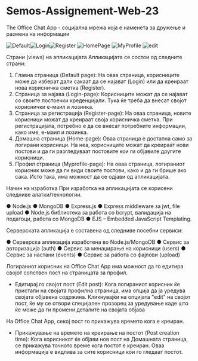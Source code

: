 # Semos-Assignement-Web-23
The Office Chat App  - социјална мрежа која е наменета за дружење и размена на информации

![Default](https://github.com/DancheBacheva/Semos-Assignement-Web-23/assets/128419533/972b7877-8782-48c5-aa91-b3e38edf76aa)![Login](https://github.com/DancheBacheva/Semos-Assignement-Web-23/assets/128419533/7e26426c-e2ea-49e2-bbe7-8f8cf3225e7a)![Register](https://github.com/DancheBacheva/Semos-Assignement-Web-23/assets/128419533/050ff874-f493-45cc-b352-e000912801d2)
![HomePage](https://github.com/DancheBacheva/Semos-Assignement-Web-23/assets/128419533/b8164f29-b7b2-4b18-ae78-092e4f10b719)
![MyProfile](https://github.com/DancheBacheva/Semos-Assignement-Web-23/assets/128419533/bfe0ceed-bf4f-49f2-8825-9b311d5facc2)
![edit](https://github.com/DancheBacheva/Semos-Assignement-Web-23/assets/128419533/98d8a4f6-a37a-4b8c-89e0-faf9b2a3fec3)

Страни (views) на апликацијата
Апликацијата се состои од следните страни:

1. Главна страница (Default page): На оваа страница, корисниците може да изберат дали сакаат да се најават (Login) или да креираат нова корисничка сметка (Register).
2. Страница за најава (Login-page): Корисниците можат да се најават со своите постоечки креденцијали. Тука ќе треба да внесат својот кориснички е-маил и лозинка.
3. Страница за регистрација (Register-page): На оваа страница, новите корисници можат да креираат своја корисничка сметка. При регистрацијата, потребно е да се внесат потребните информации, како име, е-маил и лозинка.
4. Домашна страница (Home-page): Оваа страница е достапна само за логирани корисници. На неа, корисниците можат да креираат нови постови и да ги разгледуваат постовите кои ги објавиле другите корисници.
5. Профил страница (Myprofile-page): На оваа страница, логираниот корисник може да ги види своите постови, како и да ги брише ако сака. Исто така, има можност да се одјави од апликацијата.

Начин на изработка
При изработка на апликацијата се корисени следниве алатки/технологии.

● Node.js
● MongoDB
● Express.js
● Express middleware за jwt, file upload
● Node.js библиотека за работа со bcrypt, валидација на податоци, работа со MongoDB
● EJS – Embedded JavaScript Templating.

Серверската апликација е составена од следниве посебни сервиси:

● Серверска апликација изработена во Node.js/MongoDB
● Сервис за авторизација (auth)
● Сервис за менаџирање на корисници (users)
● Сервис за настани (events)
● Сервис за работа со фајлови (upload)

Логираниот корисник на Office Chat App има можност да го едитира својот сопствен пост на страницата за профил.
- Едитирај го својот пост (Edit post): Кога логираниот корисник ќе пристапи на својата профилна страница, има опција да ја уредува својата објавена содржина. Кликнувајќи на опцијата "edit" на својот пост, ќе му се отвори специјален прозорец за уредување каде што ќе може да ги промени деталите на својата објава

На Office Chat App, секој пост го прикажува времето кога е креиран.

- Прикажување на времето на креирање на постот (Post creation time): Кога корисникот ќе објави нов пост на Домашната страница, се прикажува точното време кога постот е креиран. Оваа информација е видлива за сите корисници кои го гледаат постот.
